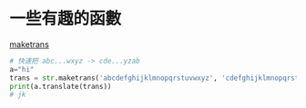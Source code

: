 # 一些有趣的函數

[maketrans](http://www.pythonchallenge.com/pc/def/map.html)
```py
# 快速把 abc...wxyz -> cde...yzab
a="hi"
trans = str.maketrans('abcdefghijklmnopqrstuvwxyz', 'cdefghijklmnopqrstuvwxyzab')
print(a.translate(trans))
# jk
```